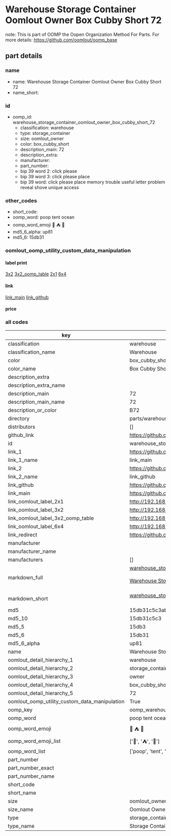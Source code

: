 # Warehouse Storage Container Oomlout Owner Box Cubby Short 72  

note: This is part of OOMP the Oopen Organization Method For Parts. For more details: https://github.com/oomlout/oomp_base

##  part details
  







### name
* name: Warehouse Storage Container Oomlout Owner Box Cubby Short 72
* name_short: 
### id
* oomp_id: warehouse_storage_container_oomlout_owner_box_cubby_short_72
  * classification: warehouse
  * type: storage_container
  * size: oomlout_owner
  * color: box_cubby_short
  * description_main: 72
  * description_extra: 
  * manufacturer: 
  * part_number: 
  * bip 39 word 2: click please
  * bip 39 word 3: click please place
  * bip 39 word: click please place memory trouble useful letter problem reveal shove unique access

### other_codes
* short_code: 
* oomp_word: poop tent ocean
* oomp_word_emoji :poop: :tent: :ocean:
* md5_6_alpha: up81
* md5_6: 15db31






### oomlout_oomp_utility_custom_data_manipulation
#### label print
[3x2](http://192.168.1.245:1112/?label=oomp%20up81)
[3x2_oomp_table](http://192.168.1.108:1112/?label=oomp%20up81)
[2x1](http://192.168.1.242:1112/?label=oomp%20up81)
[6x4](http://192.168.1.55:1112/?label=oomp%20up81)    

#### link

[link_main](https://github.com/oomlout/oomlout_oomp_version_1_messy/tree/main/parts/warehouse_storage_container_oomlout_owner_box_cubby_short_72) [link_github](https://github.com/oomlout/oomlout_oomp_version_1_messy/tree/main/parts/warehouse_storage_container_oomlout_owner_box_cubby_short_72)                             

#### price







### all codes 
| key | value |  
| --- | --- |  
| classification | warehouse |  
| classification_name | Warehouse |  
| color | box_cubby_short |  
| color_name | Box Cubby Short |  
| description_extra |  |  
| description_extra_name |  |  
| description_main | 72 |  
| description_main_name | 72 |  
| description_or_color | B72 |  
| directory | parts/warehouse_storage_container_oomlout_owner_box_cubby_short_72 |  
| distributors | [] |  
| github_link | https://github.com/oomlout/oomlout_oomp_part_src/tree/main/parts/warehouse_storage_container_oomlout_owner_box_cubby_short_72 |  
| id | warehouse_storage_container_oomlout_owner_box_cubby_short_72 |  
| link_1 | https://github.com/oomlout/oomlout_oomp_version_1_messy/tree/main/parts/warehouse_storage_container_oomlout_owner_box_cubby_short_72 |  
| link_1_name | link_main |  
| link_2 | https://github.com/oomlout/oomlout_oomp_version_1_messy/tree/main/parts/warehouse_storage_container_oomlout_owner_box_cubby_short_72 |  
| link_2_name | link_github |  
| link_github | https://github.com/oomlout/oomlout_oomp_version_1_messy/tree/main/parts/warehouse_storage_container_oomlout_owner_box_cubby_short_72 |  
| link_main | https://github.com/oomlout/oomlout_oomp_version_1_messy/tree/main/parts/warehouse_storage_container_oomlout_owner_box_cubby_short_72 |  
| link_oomlout_label_2x1 | http://192.168.1.242:1112/?label=oomp%20up81 |  
| link_oomlout_label_3x2 | http://192.168.1.245:1112/?label=oomp%20up81 |  
| link_oomlout_label_3x2_oomp_table | http://192.168.1.108:1112/?label=oomp%20up81 |  
| link_oomlout_label_6x4 | http://192.168.1.55:1112/?label=oomp%20up81 |  
| link_redirect | https://github.com/oomlout/oomlout_oomp_version_1_messy/tree/main/parts/warehouse_storage_container_oomlout_owner_box_cubby_short_72 |  
| manufacturer |  |  
| manufacturer_name |  |  
| manufacturers | [] |  
| markdown_full | [warehouse_storage_container_oomlout_owner_box_cubby_short_72](none)<br>[](none)<br>[Warehouse Storage Container Oomlout Owner Box Cubby Short 72](none)<br><br> |  
| markdown_short | [warehouse_storage_container_oomlout_owner_box_cubby_short_72](none)<br><br> |  
| md5 | 15db31c5c3ab7013bff488af4ba99955 |  
| md5_10 | 15db31c5c3 |  
| md5_5 | 15db3 |  
| md5_6 | 15db31 |  
| md5_6_alpha | up81 |  
| name | Warehouse Storage Container Oomlout Owner Box Cubby Short 72 |  
| oomlout_detail_hierarchy_1 | warehouse |  
| oomlout_detail_hierarchy_2 | storage_container |  
| oomlout_detail_hierarchy_3 | owner |  
| oomlout_detail_hierarchy_4 | box_cubby_short |  
| oomlout_detail_hierarchy_5 | 72 |  
| oomlout_oomp_utility_custom_data_manipulation | True |  
| oomp_key | oomp_warehouse_storage_container_oomlout_owner_box_cubby_short_72 |  
| oomp_word | poop tent ocean |  
| oomp_word_emoji | :poop: :tent: :ocean: |  
| oomp_word_emoji_list | [':poop:', ':tent:', ':ocean:'] |  
| oomp_word_list | ['poop', 'tent', 'ocean'] |  
| part_number |  |  
| part_number_exact |  |  
| part_number_name |  |  
| short_code |  |  
| short_name |  |  
| size | oomlout_owner |  
| size_name | Oomlout Owner |  
| type | storage_container |  
| type_name | Storage Container |  

